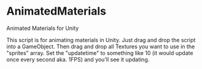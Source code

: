 # AnimatedMaterials
Animated Materials for Unity

This script is for animating materials in Unity. Just drag and drop the script into a GameObject. Then drag and drop all Textures you want to use in the "sprites" array. Set the "updatetime" to something like 10 (it would update once every second aka. 1FPS) and you'll see it updating.
